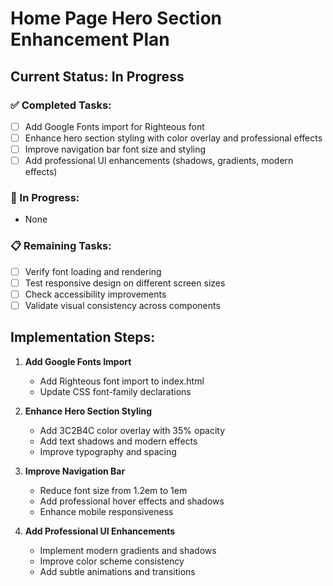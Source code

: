 # Home Page Hero Section Enhancement Plan

## Current Status: In Progress

### ✅ Completed Tasks:
- [ ] Add Google Fonts import for Righteous font
- [ ] Enhance hero section styling with color overlay and professional effects
- [ ] Improve navigation bar font size and styling
- [ ] Add professional UI enhancements (shadows, gradients, modern effects)

### 🔄 In Progress:
- None

### 📋 Remaining Tasks:
- [ ] Verify font loading and rendering
- [ ] Test responsive design on different screen sizes
- [ ] Check accessibility improvements
- [ ] Validate visual consistency across components

## Implementation Steps:

1. **Add Google Fonts Import**
   - Add Righteous font import to index.html
   - Update CSS font-family declarations

2. **Enhance Hero Section Styling**
   - Add 3C2B4C color overlay with 35% opacity
   - Add text shadows and modern effects
   - Improve typography and spacing

3. **Improve Navigation Bar**
   - Reduce font size from 1.2em to 1em
   - Add professional hover effects and shadows
   - Enhance mobile responsiveness

4. **Add Professional UI Enhancements**
   - Implement modern gradients and shadows
   - Improve color scheme consistency
   - Add subtle animations and transitions
